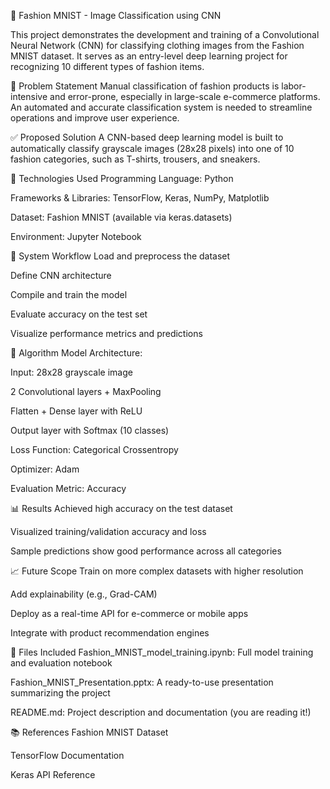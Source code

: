 🧠 Fashion MNIST - Image Classification using CNN

This project demonstrates the development and training of a Convolutional Neural Network (CNN) for classifying clothing images from the Fashion MNIST dataset. It serves as an entry-level deep learning project for recognizing 10 different types of fashion items.

📌 Problem Statement
Manual classification of fashion products is labor-intensive and error-prone, especially in large-scale e-commerce platforms. An automated and accurate classification system is needed to streamline operations and improve user experience.

✅ Proposed Solution
A CNN-based deep learning model is built to automatically classify grayscale images (28x28 pixels) into one of 10 fashion categories, such as T-shirts, trousers, and sneakers.

🧰 Technologies Used
Programming Language: Python

Frameworks & Libraries: TensorFlow, Keras, NumPy, Matplotlib

Dataset: Fashion MNIST (available via keras.datasets)

Environment: Jupyter Notebook

🔁 System Workflow
Load and preprocess the dataset

Define CNN architecture

Compile and train the model

Evaluate accuracy on the test set

Visualize performance metrics and predictions

🧮 Algorithm
Model Architecture:

Input: 28x28 grayscale image

2 Convolutional layers + MaxPooling

Flatten + Dense layer with ReLU

Output layer with Softmax (10 classes)

Loss Function: Categorical Crossentropy

Optimizer: Adam

Evaluation Metric: Accuracy

📊 Results
Achieved high accuracy on the test dataset

Visualized training/validation accuracy and loss

Sample predictions show good performance across all categories

📈 Future Scope
Train on more complex datasets with higher resolution

Add explainability (e.g., Grad-CAM)

Deploy as a real-time API for e-commerce or mobile apps

Integrate with product recommendation engines

📁 Files Included
Fashion_MNIST_model_training.ipynb: Full model training and evaluation notebook

Fashion_MNIST_Presentation.pptx: A ready-to-use presentation summarizing the project

README.md: Project description and documentation (you are reading it!)

📚 References
Fashion MNIST Dataset

TensorFlow Documentation

Keras API Reference
